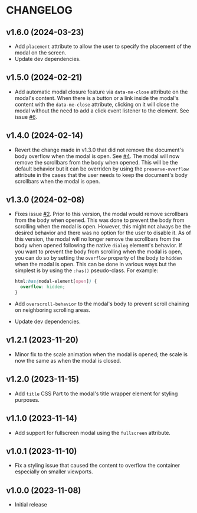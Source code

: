 # CHANGELOG

## v1.6.0 (2024-03-23)

- Add `placement` attribute to allow the user to specify the placement of the modal on the screen.
- Update dev dependencies.

## v1.5.0 (2024-02-21)

- Add automatic modal closure feature via `data-me-close` attribute on the modal's content. When there is a button or a link inside the modal's content with the `data-me-close` attribute, clicking on it will close the modal without the need to add a click event listener to the element. See issue [#6](https://github.com/georapbox/modal-element/issues/6).

## v1.4.0 (2024-02-14)

- Revert the change made in v1.3.0 that did not remove the document's body overflow when the modal is open. See [#4](https://github.com/georapbox/modal-element/issues/4). The modal will now remove the scrollbars from the body when opened. This will be the default behavior but it can be overriden by using the `preserve-overflow` attribute in the cases that the user needs to keep the document's body scrollbars when the modal is open.

## v1.3.0 (2024-02-08)

- Fixes issue [#2](https://github.com/georapbox/modal-element/issues/2). Prior to this version, the modal would remove scrollbars from the body when opened. This was done to prevent the body from scrolling when the modal is open. However, this might not always be the desired behavior and there was no option for the user to disable it. As of this version, the modal will no longer remove the scrollbars from the body when opened following the native `dialog` element's behavior. If you want to prevent the body from scrolling when the modal is open, you can do so by setting the `overflow` property of the body to `hidden` when the modal is open. This can be done in various ways but the simplest is by using the `:has()` pseudo-class. For example:

  ```css
  html:has(modal-element[open]) {
    overflow: hidden;
  }
  ```

- Add `overscroll-behavior` to the modal's body to prevent scroll chaining on neighboring scrolling areas.
- Update dev dependencies.

## v1.2.1 (2023-11-20)

- Minor fix to the scale animation when the modal is opened; the scale is now the same as when the modal is closed.

## v1.2.0 (2023-11-15)

- Add `title` CSS Part to the modal's title wrapper element for styling purposes.

## v1.1.0 (2023-11-14)

- Add support for fullscreen modal using the `fullscreen` attribute.

## v1.0.1 (2023-11-10)

- Fix a styling issue that caused the content to overflow the container especially on smaller viewports.

## v1.0.0 (2023-11-08)

- Initial release
